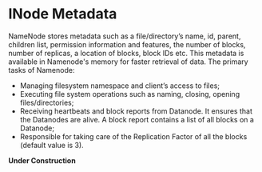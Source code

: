 # INode Metadata

NameNode stores metadata such as a file/directory’s name, id, parent, children list, permission information and features, the number of blocks, number of replicas, a location of blocks, block IDs etc. This metadata is available in Namenode's memory for faster retrieval of data. The primary tasks of Namenode:

- Managing filesystem namespace and client’s access to files;
- Executing file system operations such as naming, closing, opening files/directories;
- Receiving heartbeats and block reports from Datanode. It ensures that the Datanodes are alive. A block report contains a list of all blocks on a Datanode;
- Responsible for taking care of the Replication Factor of all the blocks (default value is 3).

**Under Construction**

